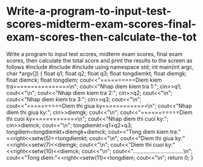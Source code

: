 # Write-a-program-to-input-test-scores-midterm-exam-scores-final-exam-scores-then-calculate-the-tot
Write a program to input test scores, midterm exam scores, final exam scores, then calculate the total score and print the results to the screen as follows
#include <cstdlib> 
#include <iostream> 
#include<iomanip> 
using namespace std; 
int main(int argc, char *argv[]) 
{ 
    float q1; 
    float q2; 
    float q3; 
    float tongdiemkt; 
    float diemgk; 
    float diemck; 
    float tongdiem; 
    cout<<"==========Diem kiem tra================\n"; 
    cout<<"Nhap diem kiem tra 1:"; 
    cin>>q1; 
    cout<<"\n"; 
    cout<<"Nhap diem kiem tra 2:"; 
    cin>>q2; 
    cout<<"\n"; 
    cout<<"Nhap diem kiem tra 3:"; 
    cin>>q3; 
    cout<<"\n"; 
    cout<<"==========Diem thi giua ky=============\n"; 
    cout<<"Nhap diem thi giua ky:"; 
    cin>>diemgk; 
    cout<<"\n"; 
    cout<<"===========Diem thi cuoi ky=============\n"; 
    cout<<"Nhap diem thi cuoi ky:"; 
    cin>>diemck; 
    cout<<"\n"; 
    tongdiemkt=q1+q2+q3; 
    tongdiem=tongdiemkt+diemgk+diemck; 
    cout<<"Tong diem kiem tra:"<<right<<setw(5)<<tongdiemkt; 
    cout<<"\n"; 
    cout<<"Diem thi giua ky:"<<right<<setw(7)<<diemgk; 
    cout<<"\n"; 
    cout<<"Diem thi cuoi ky:"<<right<<setw(10)<<diemck; 
    cout<<"\n"; 
    cout<<".................................\n"; 
    cout<<"Tong diem:"<<right<<setw(11)<<tongdiem; 
    cout<<"\n"; 
    return 0; 
}
